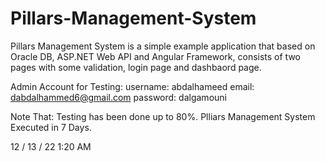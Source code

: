 # Pillars-Management-System

Pillars Management System is a simple example application that based on Oracle DB, ASP.NET Web API and Angular Framework, consists of two pages with some validation, login page and dashbaord page.

Admin Account for Testing:
  username: abdalhameed
  email: dabdalhammed6@gmail.com
  password: dalgamouni
  
 Note That:
  Testing has been done up to 80%.
  Plliars Management System Executed in 7 Days.
  
12 / 13 / 22 1:20 AM
